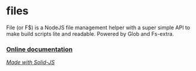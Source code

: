 # files
File (or F$) is a NodeJS file management helper with a super simple API to make build scripts lite and readable. Powered by Glob and Fs-extra.



### [Online documentation](https://solid-js.github.io/files/)

_[Made with Solid-JS](https://github.com/solid-js/typescript-npm-starter/)_